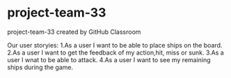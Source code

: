 # project-team-33
project-team-33 created by GitHub Classroom

Our user storyies:
1.As a user I want to be able to place ships on the board.
2.As a user I want to get the feedback of my action,hit, miss or sunk. 
3.As a user I wnat to be able to attack.
4.As a user I want to see my remaining ships during the game.
